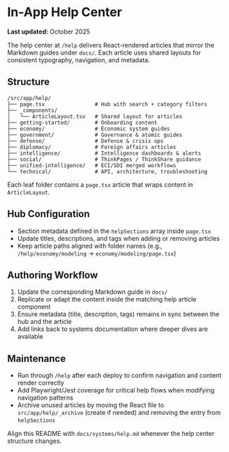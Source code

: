 # In-App Help Center

**Last updated:** October 2025

The help center at `/help` delivers React-rendered articles that mirror the Markdown guides under `docs/`. Each article uses shared layouts for consistent typography, navigation, and metadata.

## Structure
```
/src/app/help/
├── page.tsx                # Hub with search + category filters
├── _components/
│   └── ArticleLayout.tsx   # Shared layout for articles
├── getting-started/        # Onboarding content
├── economy/                # Economic system guides
├── government/             # Governance & atomic guides
├── defense/                # Defense & crisis ops
├── diplomacy/              # Foreign affairs articles
├── intelligence/           # Intelligence dashboards & alerts
├── social/                 # ThinkPages / ThinkShare guidance
├── unified-intelligence/   # ECI/SDI merged workflows
└── technical/              # API, architecture, troubleshooting
```

Each leaf folder contains a `page.tsx` article that wraps content in `ArticleLayout`.

## Hub Configuration
- Section metadata defined in the `helpSections` array inside `page.tsx`
- Update titles, descriptions, and tags when adding or removing articles
- Keep article paths aligned with folder names (e.g., `/help/economy/modeling` → `economy/modeling/page.tsx`)

## Authoring Workflow
1. Update the corresponding Markdown guide in `docs/`
2. Replicate or adapt the content inside the matching help article component
3. Ensure metadata (title, description, tags) remains in sync between the hub and the article
4. Add links back to systems documentation where deeper dives are available

## Maintenance
- Run through `/help` after each deploy to confirm navigation and content render correctly
- Add Playwright/Jest coverage for critical help flows when modifying navigation patterns
- Archive unused articles by moving the React file to `src/app/help/_archive` (create if needed) and removing the entry from `helpSections`

Align this README with `docs/systems/help.md` whenever the help center structure changes.
